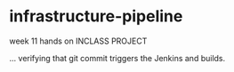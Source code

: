 # infrastructure-pipeline
week 11 hands on INCLASS PROJECT

... verifying that git commit triggers the Jenkins and builds.
